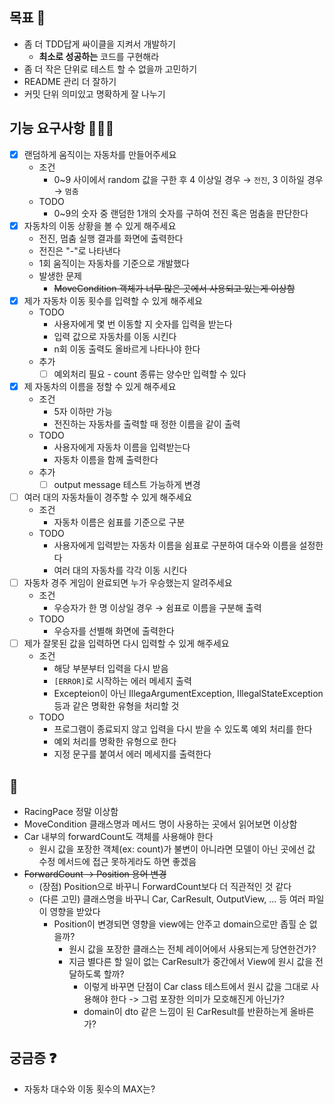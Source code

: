 ## 목표 🥅

- 좀 더 TDD답게 싸이클을 지켜서 개발하기
    - **최소로 성공하는** 코드를 구현해라
- 좀 더 작은 단위로 테스트 할 수 없을까 고민하기
- README 관리 더 잘하기
- 커밋 단위 의미있고 명확하게 잘 나누기

## 기능 요구사항 🏃🏻‍♀️

- [x] 랜덤하게 움직이는 자동차를 만들어주세요
    - 조건
        - 0~9 사이에서 random 값을 구한 후 4 이상일 경우 → `전진`, 3 이하일 경우 → `멈춤`
    - TODO
        - 0~9의 숫자 중 랜덤한 1개의 숫자를 구하여 전진 혹은 멈춤을 판단한다
- [x] 자동차의 이동 상황을 볼 수 있게 해주세요
    - 전진, 멈춤 실행 결과를 화면에 출력한다
    - 전진은 "-"로 나타낸다
    - 1회 움직이는 자동차를 기준으로 개발했다
    - 발생한 문제
        - ~~MoveCondition 객체가 너무 많은 곳에서 사용되고 있는게 이상함~~
- [x] 제가 자동차 이동 횟수를 입력할 수 있게 해주세요
    - TODO
        - 사용자에게 몇 번 이동할 지 숫자를 입력을 받는다
        - 입력 값으로 자동차를 이동 시킨다
        - n회 이동 출력도 올바르게 나타나야 한다
    - 추가
        - [ ] 예외처리 필요 - count 종류는 양수만 입력할 수 있다
- [x] 제 자동차의 이름을 정할 수 있게 해주세요
    - 조건
        - 5자 이하만 가능
        - 전진하는 자동차를 출력할 때 정한 이름을 같이 출력
    - TODO
        - 사용자에게 자동차 이름을 입력받는다
        - 자동차 이름을 함께 출력한다
    - 추가
        -  [ ] output message 테스트 가능하게 변경
- [ ] 여러 대의 자동차들이 경주할 수 있게 해주세요
    - 조건
        - 자동차 이름은 쉼표를 기준으로 구분
    - TODO
        - 사용자에게 입력받는 자동차 이름을 쉼표로 구분하여 대수와 이름을 설정한다
        - 여러 대의 자동차를 각각 이동 시킨다
- [ ] 자동차 경주 게임이 완료되면 누가 우승했는지 알려주세요
    - 조건
        - 우승자가 한 명 이상일 경우 → 쉼표로 이름을 구분해 출력
    - TODO
        - 우승자를 선별해 화면에 출력한다
- [ ] 제가 잘못된 값을 입력하면 다시 입력할 수 있게 해주세요
    - 조건
        - 해당 부분부터 입력을 다시 받음
        - `[ERROR]`로 시작하는 에러 메세지 출력
        - Excepteion이 아닌 IllegaArgumentException, IllegalStateException 등과 같은 명확한 유형을 처리할 것
    - TODO
        - 프로그램이 종료되지 않고 입력을 다시 받을 수 있도록 예외 처리를 한다
        - 예외 처리를 명확한 유형으로 한다
        - 지정 문구를 붙여서 에러 메세지를 출력한다

## 💩

- RacingPace 정말 이상함
- MoveCondition 클래스명과 메서드 명이 사용하는 곳에서 읽어보면 이상함
- Car 내부의 forwardCount도 객체를 사용해야 한다
    - 원시 값을 포장한 객체(ex: count)가 불변이 아니라면 모델이 아닌 곳에선 값 수정 메서드에 접근 못하게라도 하면 좋겠음
- ~~ForwardCount -> Position 용어 변경~~
    - (장점) Position으로 바꾸니 ForwardCount보다 더 직관적인 것 같다
    - (다른 고민) 클래스명을 바꾸니 Car, CarResult, OutputView, ... 등 여러 파일이 영향을 받았다
        - Position이 변경되면 영향을 view에는 안주고 domain으로만 좁힐 순 없을까?
            - 원시 값을 포장한 클래스는 전체 레이어에서 사용되는게 당연한건가?
            - 지금 별다른 할 일이 없는 CarResult가 중간에서 View에 원시 값을 전달하도록 할까?
                - 이렇게 바꾸면 단점이 Car class 테스트에서 원시 값을 그대로 사용해야 한다 -> 그럼 포장한 의미가 모호해진게 아닌가?
                - domain이 dto 같은 느낌이 된 CarResult를 반환하는게 올바른가?

## 궁금증 ❓

- 자동차 대수와 이동 횟수의 MAX는?
